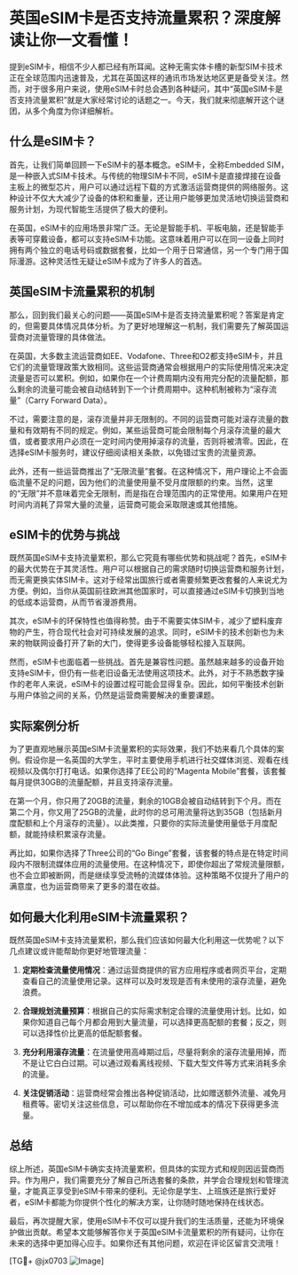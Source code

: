 # 英国eSIM卡是否支持流量累积？深度解读让你一文看懂！

提到eSIM卡，相信不少人都已经有所耳闻。这种无需实体卡槽的新型SIM卡技术正在全球范围内迅速普及，尤其在英国这样的通讯市场发达地区更是备受关注。然而，对于很多用户来说，使用eSIM卡时总会遇到各种疑问，其中“英国eSIM卡是否支持流量累积”就是大家经常讨论的话题之一。今天，我们就来彻底解开这个谜团，从多个角度为你详细解析。

## 什么是eSIM卡？

首先，让我们简单回顾一下eSIM卡的基本概念。eSIM卡，全称Embedded SIM，是一种嵌入式SIM卡技术。与传统的物理SIM卡不同，eSIM卡是直接焊接在设备主板上的微型芯片，用户可以通过远程下载的方式激活运营商提供的网络服务。这种设计不仅大大减少了设备的体积和重量，还让用户能够更加灵活地切换运营商和服务计划，为现代智能生活提供了极大的便利。

在英国，eSIM卡的应用场景非常广泛。无论是智能手机、平板电脑，还是智能手表等可穿戴设备，都可以支持eSIM卡功能。这意味着用户可以在同一设备上同时拥有两个独立的电话号码或数据套餐，比如一个用于日常通信，另一个专门用于国际漫游。这种灵活性无疑让eSIM卡成为了许多人的首选。

## 英国eSIM卡流量累积的机制

那么，回到我们最关心的问题——英国eSIM卡是否支持流量累积呢？答案是肯定的，但需要具体情况具体分析。为了更好地理解这一机制，我们需要先了解英国运营商对流量管理的具体做法。

在英国，大多数主流运营商如EE、Vodafone、Three和O2都支持eSIM卡，并且它们的流量管理政策大致相同。这些运营商通常会根据用户的实际使用情况来决定流量是否可以累积。例如，如果你在一个计费周期内没有用完分配的流量配额，那么剩余的流量可能会被自动结转到下一个计费周期中。这种机制被称为“滚存流量”（Carry Forward Data）。

不过，需要注意的是，滚存流量并非无限制的。不同的运营商可能对滚存流量的数量和有效期有不同的规定。例如，某些运营商可能会限制每个月滚存流量的最大值，或者要求用户必须在一定时间内使用掉滚存的流量，否则将被清零。因此，在选择eSIM卡服务时，建议仔细阅读相关条款，以免错过宝贵的流量资源。

此外，还有一些运营商推出了“无限流量”套餐。在这种情况下，用户理论上不会面临流量不足的问题，因为他们的流量使用量不受月度限额的约束。当然，这里的“无限”并不意味着完全无限制，而是指在合理范围内的正常使用。如果用户在短时间内消耗了异常大量的流量，运营商可能会采取限速或其他措施。

## eSIM卡的优势与挑战

既然英国eSIM卡支持流量累积，那么它究竟有哪些优势和挑战呢？首先，eSIM卡的最大优势在于其灵活性。用户可以根据自己的需求随时切换运营商和服务计划，而无需更换实体SIM卡。这对于经常出国旅行或者需要频繁更改套餐的人来说尤为方便。例如，当你从英国前往欧洲其他国家时，可以直接通过eSIM卡切换到当地的低成本运营商，从而节省漫游费用。

其次，eSIM卡的环保特性也值得称赞。由于不需要实体SIM卡，减少了塑料废弃物的产生，符合现代社会对可持续发展的追求。同时，eSIM卡的技术创新也为未来的物联网设备打开了新的大门，使得更多设备能够轻松接入互联网。

然而，eSIM卡也面临着一些挑战。首先是兼容性问题。虽然越来越多的设备开始支持eSIM卡，但仍有一些老旧设备无法使用这项技术。此外，对于不熟悉数字操作的老年人来说，eSIM卡的设置过程可能会显得复杂。因此，如何平衡技术创新与用户体验之间的关系，仍然是运营商需要解决的重要课题。

## 实际案例分析

为了更直观地展示英国eSIM卡流量累积的实际效果，我们不妨来看几个具体的案例。假设你是一名英国的大学生，平时主要使用手机进行社交媒体浏览、观看在线视频以及偶尔打打电话。如果你选择了EE公司的“Magenta Mobile”套餐，该套餐每月提供30GB的流量配额，并且支持滚存流量。

在第一个月，你只用了20GB的流量，剩余的10GB会被自动结转到下个月。而在第二个月，你又用了25GB的流量，此时你的总可用流量将达到35GB（包括新月度配额和上个月滚存的流量）。以此类推，只要你的实际流量使用量低于月度配额，就能持续积累滚存流量。

再比如，如果你选择了Three公司的“Go Binge”套餐，该套餐的特点是在特定时间段内不限制流媒体应用的流量使用。在这种情况下，即使你超出了常规流量限额，也不会立即被断网，而是继续享受流畅的流媒体体验。这种策略不仅提升了用户的满意度，也为运营商带来了更多的潜在收益。

## 如何最大化利用eSIM卡流量累积？

既然英国eSIM卡支持流量累积，那么我们应该如何最大化利用这一优势呢？以下几点建议或许能帮助你更好地管理流量：

1. **定期检查流量使用情况**：通过运营商提供的官方应用程序或者网页平台，定期查看自己的流量使用记录。这样可以及时发现是否有未使用的滚存流量，避免浪费。

2. **合理规划流量预算**：根据自己的实际需求制定合理的流量使用计划。比如，如果你知道自己每个月都会用到大量流量，可以选择更高配额的套餐；反之，则可以选择性价比更高的低配额套餐。

3. **充分利用滚存流量**：在流量使用高峰期过后，尽量将剩余的滚存流量用掉，而不是让它白白过期。可以通过观看离线视频、下载大型文件等方式来消耗多余的流量。

4. **关注促销活动**：运营商经常会推出各种促销活动，比如赠送额外流量、减免月租费等。密切关注这些信息，可以帮助你在不增加成本的情况下获得更多流量。

## 总结

综上所述，英国eSIM卡确实支持流量累积，但具体的实现方式和规则因运营商而异。作为用户，我们需要充分了解自己所选套餐的条款，并学会合理规划和管理流量，才能真正享受到eSIM卡带来的便利。无论你是学生、上班族还是旅行爱好者，eSIM卡都能为你提供个性化的解决方案，让你随时随地保持在线状态。

最后，再次提醒大家，使用eSIM卡不仅可以提升我们的生活质量，还能为环境保护做出贡献。希望本文能够解答你关于英国eSIM卡流量累积的所有疑问，让你在未来的选择中更加得心应手。如果你还有其他问题，欢迎在评论区留言交流哦！

[TG💪+ @jx0703 ![Image](https://github.com/user-attachments/assets/dbca1d08-cadb-493c-b0ec-ad6f7a83f270)]
